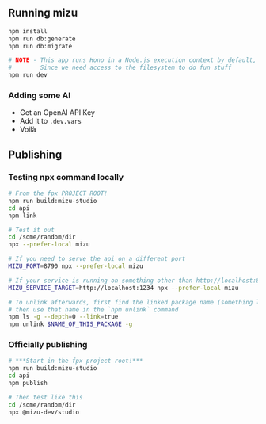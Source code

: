 
## Running mizu

```sh
npm install
npm run db:generate
npm run db:migrate

# NOTE - This app runs Hono in a Node.js execution context by default,
#        Since we need access to the filesystem to do fun stuff
npm run dev 
```


### Adding some AI

- Get an OpenAI API Key
- Add it to `.dev.vars`
- Voilà

## Publishing

### Testing npx command locally

```sh
# From the fpx PROJECT ROOT!
npm run build:mizu-studio
cd api
npm link

# Test it out
cd /some/random/dir
npx --prefer-local mizu

# If you need to serve the api on a different port
MIZU_PORT=8790 npx --prefer-local mizu

# If your service is running on something other than http://localhost:8787
MIZU_SERVICE_TARGET=http://localhost:1234 npx --prefer-local mizu

# To unlink afterwards, first find the linked package name (something like @mizu-dev/studio)
# then use that name in the `npm unlink` command
npm ls -g --depth=0 --link=true
npm unlink $NAME_OF_THIS_PACKAGE -g
```

### Officially publishing

```sh
# ***Start in the fpx project root!***
npm run build:mizu-studio
cd api
npm publish

# Then test like this
cd /some/random/dir
npx @mizu-dev/studio
```